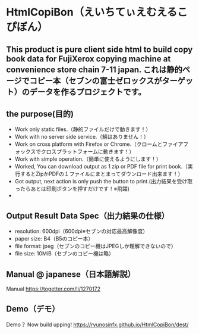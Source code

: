 # HtmlCopiBon（えいちてぃえむえるこぴぼん）
This product is pure client side html to build copy book data for FujiXerox copying machine at convenience store chain 7-11 japan.
これは静的ページでコピー本（セブンの富士ゼロックスがターゲット）のデータを作るプロジェクトです。
---
## the purpose(目的)
 - Work only static files.（静的ファイルだけで動きます！）
 - Work with no server side service.（鯖はありません！）
 - Work on cross platform with Firefox or Chrome.（クロームとファイアフォックスでクロスプラットフォームに動きます！）
 - Work with simple operation.（簡単に使えるようにします！）
 - Worked, You can download output as 1 zip or PDF file for print book.（実行するとZipかPDFの１ファイルにまとまってダウンロード出来ます！）
 - Got output, next action is only push the button to print.(出力結果を受け取ったらあとは印刷ボタンを押すだけです！※飛躍)
 -

## Output Result Data Spec（出力結果の仕様）
 - resolution: 600dpi（600dpi※セブンの対応最高解像度）
 - paper size: B4（B5のコピー本）
 - file format: jpeg（セブンのコピー機はJPEGしか理解できないので）
 - file size: 10MiB（セブンのコピー機は略）

## Manual @ japanese（日本語解説）
Manual 
https://togetter.com/li/1270172

## Demo（デモ）
Demo？ Now build upping!
https://ryunosinfx.github.io/HtmlCopiBon/dest/

